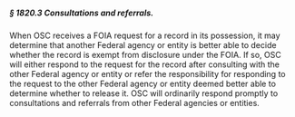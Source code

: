 ##### § 1820.3 Consultations and referrals. #####

When OSC receives a FOIA request for a record in its possession, it may determine that another Federal agency or entity is better able to decide whether the record is exempt from disclosure under the FOIA. If so, OSC will either respond to the request for the record after consulting with the other Federal agency or entity or refer the responsibility for responding to the request to the other Federal agency or entity deemed better able to determine whether to release it. OSC will ordinarily respond promptly to consultations and referrals from other Federal agencies or entities.